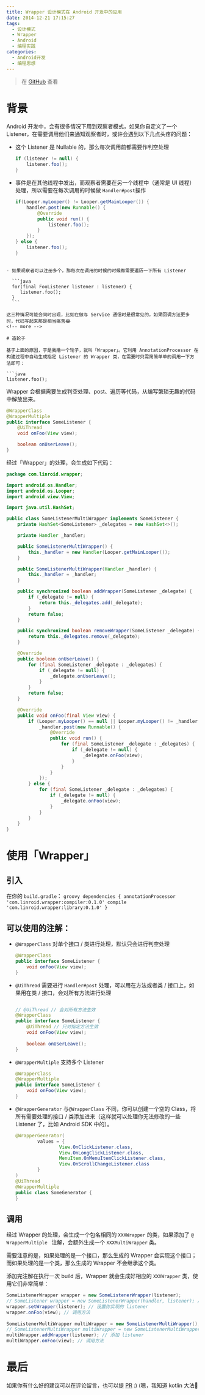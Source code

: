 ```yaml
---
title: Wrapper 设计模式在 Android 开发中的应用
date: 2014-12-21 17:15:27
tags:
  - 设计模式
  - Wrapper
  - Android
  - 编程实践
categories:
  - Android开发
  - 编程思想
---
```


 > 在 [GitHub](https://github.com/linroid/Wrapper) 查看
 
# 背景
Android 开发中，会有很多情况下用到观察者模式，如果你自定义了一个 Listener，在需要调用他们来通知观察者时，或许会遇到以下几点头疼的问题：

 - 这个 Listener 是 Nullable 的，那么每次调用前都需要作判空处理

	```java
	if (listener != null) {
		listener.foo();
	}
	```

 - 事件是在其他线程中发出，而观察者需要在另一个线程中（通常是 UI 线程）处理，所以需要在每次调用的时候做 `Handler#post`操作

	```java
	if(Looper.myLooper() != Looper.getMainLooper()) {
		handler.post(new Runnable() {
			@Override
			public void run() {
				listener.foo();
			}
		});
	} else {
		listener.foo();
	}
  ```
	
 - 如果观察者可以注册多个，那每次在调用的时候的时候都需要遍历一下所有 Listener

	```java
	for(final FooListener listener : listener) {
	   listener.foo();
	}
	```

这三种情况可能会同时出现，比如在做与 Service 通信时是很常见的，如果回调方法更多时，代码写起来那是相当痛苦😂
<!-- more --> 

# 造轮子

 基于上面的原因，于是我撸一个轮子，就叫「Wrapper」。它利用 AnnotationProcessor 在构建过程中自动生成指定 Listener 的 Wrapper 类，在需要时只需简简单单的调用一下方法即可：
 
 ```java
 listener.foo();
 ```
 Wrapper 会根据需要生成判空处理、post、遍历等代码，从编写繁琐无趣的代码中解放出来。

```java
@WrapperClass
@WrapperMultiple
public interface SomeListener {
    @UiThread
    void onFoo(View view);

    boolean onUserLeave();
}
```

经过「Wrapper」的处理，会生成如下代码：

```java
package com.linroid.wrapper;

import android.os.Handler;
import android.os.Looper;
import android.view.View;

import java.util.HashSet;

public class SomeListenerMultiWrapper implements SomeListener {
    private HashSet<SomeListener> _delegates = new HashSet<>();

    private Handler _handler;

    public SomeListenerMultiWrapper() {
        this._handler = new Handler(Looper.getMainLooper());
    }

    public SomeListenerMultiWrapper(Handler _handler) {
        this._handler = _handler;
    }

    public synchronized boolean addWrapper(SomeListener _delegate) {
        if (_delegate != null) {
            return this._delegates.add(_delegate);
        }
        return false;
    }

    public synchronized boolean removeWrapper(SomeListener _delegate) {
        return this._delegates.remove(_delegate);
    }

    @Override
    public boolean onUserLeave() {
        for (final SomeListener _delegate : _delegates) {
            if (_delegate != null) {
                _delegate.onUserLeave();
            }
        }
        return false;
    }

    @Override
    public void onFoo(final View view) {
        if (Looper.myLooper() == null || Looper.myLooper() != _handler.getLooper()) {
            _handler.post(new Runnable() {
                @Override
                public void run() {
                    for (final SomeListener _delegate : _delegates) {
                        if (_delegate != null) {
                            _delegate.onFoo(view);
                        }
                    }
                }
            });
        } else {
            for (final SomeListener _delegate : _delegates) {
                if (_delegate != null) {
                    _delegate.onFoo(view);
                }
            }
        }
    }
}
```

# 使用「Wrapper」

## 引入
在你的 `build.gradle`：
	```groovy
	dependencies {
	    annotationProcessor 'com.linroid.wrapper:compiler:0.1.0'
	    compile 'com.linroid.wrapper:library:0.1.0'
	}
	```

## 可以使用的注解：

 - `@WrapperClass` 对单个接口 / 类进行处理，默认只会进行判空处理

	```java
	@WrapperClass
	public interface SomeListener {
		void onFoo(View view);
	}
	```

 - `@UiThread` 需要进行 `Handler#post` 处理，可以用在方法或者类 / 接口上，如果用在类 / 接口，会对所有方法进行处理
	
	```java
	
	// @UiThread // 会对所有方法生效
	@WrapperClass
	public interface SomeListener {
		@UiThread // 只对指定方法生效
		void onFoo(View view);
		
		boolean onUserLeave();
	}
	```

 - `@WrapperMultiple` 支持多个 Listener

	```java
	@WrapperClass
	@WrapperMultiple
	public interface SomeListener {
	    void onFoo(View view);
	}
	```

 - `@WrapperGenerator` 与`@WrapperClass` 不同，你可以创建一个空的 Class，将所有需要处理的接口 / 类添加进来（这样就可以处理你无法修改的一些 Listener 了，比如 Android SDK 中的）。

	```java
	@WrapperGenerator(
	        values = {
	                View.OnClickListener.class,
	                View.OnLongClickListener.class,
	                MenuItem.OnMenuItemClickListener.class,
	                View.OnScrollChangeListener.class
	        }
	)
	@UiThread
	@WrapperMultiple
	public class SomeGenerator {
	}
	```

## 调用
经过 Wrapper 的处理，会生成一个包名相同的 `XXXWrapper` 的类，如果添加了 `@ WrapperMultiple ` 注解，会额外生成一个 `XXXMultiWrapper` 类。

需要注意的是，如果处理的是一个接口，那么生成的 Wrapper 会实现这个接口；而如果处理的是一个类，那么生成的 Wrapper 不会继承这个类。

添加完注解在执行一次 build 后，Wrapper 就会生成好相应的 `XXXWrapper` 类，使用它们非常简单：

```java
SomeListenerWrapper wrapper = new SomeListenerWrapper(listener);
// SomeListener wrapper = new SomeListenerWrapper(handler, listener); // 自己指定一个 Handler
wrapper.setWrapper(listener); // 设置你实现的 listener
wrapper.onFoo(view); // 调用方法
	
SomeListenerMultiWrapper multiWrapper = new SomeListenerMultiWrapper();
// SomeListenerMultiWrapper multiWrapper = new SomeListenerMultiWrapper(handler); // 自己指定一个 Handler
multiWrapper.addWrapper(listener); // 添加 listener
multiWrapper.onFoo(view); // 调用方法
```

# 最后
如果你有什么好的建议可以在评论留言，也可以提 [PR](https://github.com/linroid/Wrapper/pulls) :)
(嗯，我知道 kotlin 大法🐒